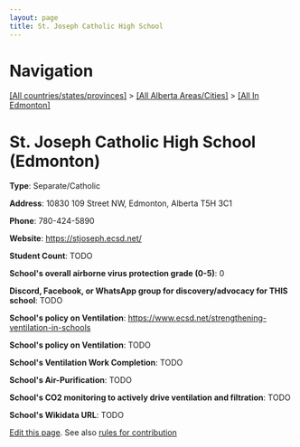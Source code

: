```yaml
---
layout: page
title: St. Joseph Catholic High School
---
```

# Navigation

[[All countries/states/provinces]](../../..) > [[All Alberta Areas/Cities]](../..) > [[All In Edmonton]](..)

# St. Joseph Catholic High School (Edmonton)

**Type**: Separate/Catholic

**Address**: 10830 109 Street NW, Edmonton, Alberta T5H 3C1

**Phone**: 780-424-5890

**Website**: <https://stjoseph.ecsd.net/>

**Student Count**: TODO

**School's overall airborne virus protection grade (0-5)**: 0

**Discord, Facebook, or WhatsApp group for discovery/advocacy for THIS school**: TODO

**School's policy on Ventilation**: <https://www.ecsd.net/strengthening-ventilation-in-schools>

**School's policy on Ventilation**: TODO

**School's Ventilation Work Completion**: TODO

**School's Air-Purification**: TODO

**School's CO2 monitoring to actively drive ventilation and filtration**: TODO

**School's Wikidata URL**: TODO


[Edit this page](https://github.com/ventilate-schools/AB/edit/main/./Edmonton/St._Joseph_Catholic_High_School.md). See also [rules for contribution](../../../contribution-rules/)